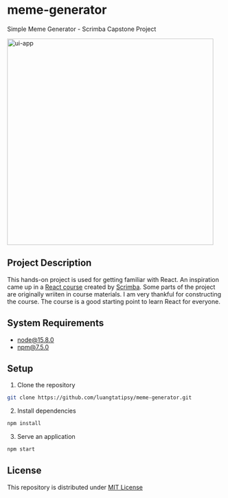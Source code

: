 # meme-generator
Simple Meme Generator - Scrimba Capstone Project

<img src="https://www.dropbox.com/s/golknvsenyqpr79/meme-generator-example.gif?raw=1" alt="ui-app" width="480"/>

## Project Description
This hands-on project is used for getting familiar with React. An inspiration came up in a [React course](https://scrimba.com/learn/learnreact) created by [Scrimba](https://scrimba.com/). Some parts of the project are originally wriiten in course materials. I am very thankful for constructing the course. The course is a good starting point to learn React for everyone.

## System Requirements
- node@15.8.0
- npm@7.5.0

## Setup
1. Clone the repository
```sh
git clone https://github.com/luangtatipsy/meme-generator.git
```

2. Install dependencies
```sh
npm install
```

3. Serve an application
```sh
npm start
```

## License
This repository is distributed under [MIT License](https://github.com/luangtatipsy/meme-generator/blob/master/LICENSE)
